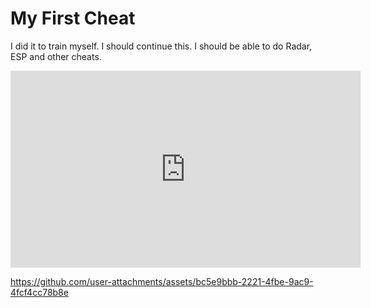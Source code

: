 # My First Cheat

I did it to train myself. I should continue this. I should be able to do Radar, ESP and other cheats.

<iframe width="560" height="315" src="https://www.youtube.com/watch?v=MzQzwIhdPd0" frameborder="0" allowfullscreen></iframe>

https://github.com/user-attachments/assets/bc5e9bbb-2221-4fbe-9ac9-4fcf4cc78b8e